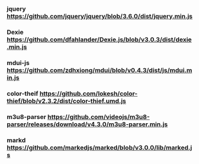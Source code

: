 ### jquery https://github.com/jquery/jquery/blob/3.6.0/dist/jquery.min.js
### Dexie https://github.com/dfahlander/Dexie.js/blob/v3.0.3/dist/dexie.min.js
### mdui-js https://github.com/zdhxiong/mdui/blob/v0.4.3/dist/js/mdui.min.js
### color-theif https://github.com/lokesh/color-thief/blob/v2.3.2/dist/color-thief.umd.js
### m3u8-parser https://github.com/videojs/m3u8-parser/releases/download/v4.3.0/m3u8-parser.min.js
### markd https://github.com/markedjs/marked/blob/v3.0.0/lib/marked.js